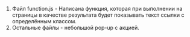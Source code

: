 1. Файл function.js - Написана функция, которая при выполнении на страницы в качестве результата будет показывать текст ссылки с определённым классом.
2. Остальные файлы - небольшой pop-up с акцией. 
